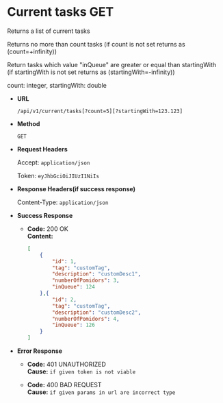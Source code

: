 # Current tasks GET

Returns a list of current tasks

Returns no more than count tasks (if count is not set returns as (count=+infinity))

Return tasks which value "inQueue" are greater or equal than startingWith (if startingWith is not set returns as (startingWith=-infinity))

count: integer, startingWith: double

* **URL**

  `/api/v1/current/tasks[?count=5][?startingWith=123.123]`

* **Method**

  `GET`

* **Request Headers**

  Accept: `application/json`
  
  Token: `eyJhbGciOiJIUzI1NiIs`

* **Response Headers(if success response)**

  Content-Type: `application/json`

* **Success Response**

  * **Code:** 200  OK  
  **Content:**

    ```json
    [
        {
            "id": 1,
            "tag": "customTag",
            "description": "customDesc1",
            "numberOfPomidors": 3,
            "inQueue": 124
        },{
            "id": 2,
            "tag": "customTag",
            "description": "customDesc2",
            "numberOfPomidors": 4,
            "inQueue": 126
        }
    ]
    ```

* **Error Response**
  
  * **Code:** 401 UNAUTHORIZED  
  **Cause:** `if given token is not viable`

  * **Code:** 400 BAD REQUEST  
  **Cause:** `if given params in url are incorrect type`
